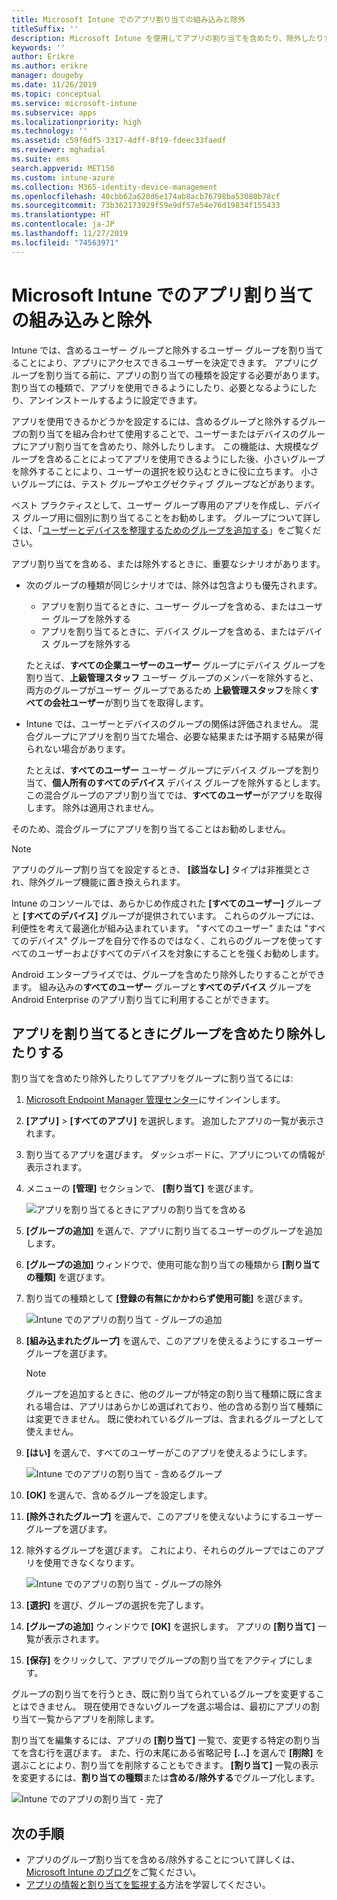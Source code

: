```yaml
---
title: Microsoft Intune でのアプリ割り当ての組み込みと除外
titleSuffix: ''
description: Microsoft Intune を使用してアプリの割り当てを含めたり、除外したりする方法について説明します。
keywords: ''
author: Erikre
ms.author: erikre
manager: dougeby
ms.date: 11/26/2019
ms.topic: conceptual
ms.service: microsoft-intune
ms.subservice: apps
ms.localizationpriority: high
ms.technology: ''
ms.assetid: c59f6df5-3317-4dff-8f19-fdeec33faedf
ms.reviewer: mghadial
ms.suite: ems
search.appverid: MET150
ms.custom: intune-azure
ms.collection: M365-identity-device-management
ms.openlocfilehash: 40cbb62a620d6e174ab8acb76798ba53080b78cf
ms.sourcegitcommit: 73b362173929f59e9df57e54e76d19834f155433
ms.translationtype: HT
ms.contentlocale: ja-JP
ms.lasthandoff: 11/27/2019
ms.locfileid: "74563971"
---
```

# <a name="include-and-exclude-app-assignments-in-microsoft-intune"></a>Microsoft Intune でのアプリ割り当ての組み込みと除外

Intune では、含めるユーザー グループと除外するユーザー グループを割り当てることにより、アプリにアクセスできるユーザーを決定できます。 アプリにグループを割り当てる前に、アプリの割り当ての種類を設定する必要があります。 割り当ての種類で、アプリを使用できるようにしたり、必要となるようにしたり、アンインストールするように設定できます。 

アプリを使用できるかどうかを設定するには、含めるグループと除外するグループの割り当てを組み合わせて使用することで、ユーザーまたはデバイスのグループにアプリ割り当てを含めたり、除外したりします。 この機能は、大規模なグループを含めることによってアプリを使用できるようにした後、小さいグループを除外することにより、ユーザーの選択を絞り込むときに役に立ちます。 小さいグループには、テスト グループやエグゼクティブ グループなどがあります。 

ベスト プラクティスとして、ユーザー グループ専用のアプリを作成し、デバイス グループ用に個別に割り当てることをお勧めします。 グループについて詳しくは、「[ユーザーとデバイスを整理するためのグループを追加する](~/fundamentals/groups-add.md)」をご覧ください。  

アプリ割り当てを含める、または除外するときに、重要なシナリオがあります。

- 次のグループの種類が同じシナリオでは、除外は包含よりも優先されます。
    - アプリを割り当てるときに、ユーザー グループを含める、またはユーザー グループを除外する
    - アプリを割り当てるときに、デバイス グループを含める、またはデバイス グループを除外する

    たとえば、**すべての企業ユーザーのユーザー** グループにデバイス グループを割り当て、**上級管理スタッフ** ユーザー グループのメンバーを除外すると、両方のグループがユーザー グループであるため **上級管理スタッフ**を除く**すべての会社ユーザー**が割り当てを取得します。
- Intune では、ユーザーとデバイスのグループの関係は評価されません。 混合グループにアプリを割り当てた場合、必要な結果または予期する結果が得られない場合があります。

    たとえば、**すべてのユーザー** ユーザー グループにデバイス グループを割り当て、**個人所有のすべてのデバイス** デバイス グループを除外するとします。 この混合グループのアプリ割り当てでは、**すべてのユーザー**がアプリを取得します。 除外は適用されません。

そのため、混合グループにアプリを割り当てることはお勧めしません。

> [!NOTE]
> アプリのグループ割り当てを設定するとき、 **[該当なし]** タイプは非推奨とされ、除外グループ機能に置き換えられます。 
>
> Intune のコンソールでは、あらかじめ作成された **[すべてのユーザー]** グループと **[すべてのデバイス]** グループが提供されています。 これらのグループには、利便性を考えて最適化が組み込まれています。 "すべてのユーザー" または "すべてのデバイス" グループを自分で作るのではなく、これらのグループを使ってすべてのユーザーおよびすべてのデバイスを対象にすることを強くお勧めします。  
>
> Android エンタープライズでは、グループを含めたり除外したりすることができます。 組み込みの**すべてのユーザー** グループと**すべてのデバイス** グループを Android Enterprise のアプリ割り当てに利用することができます。 

## <a name="include-and-exclude-groups-when-assigning-apps"></a>アプリを割り当てるときにグループを含めたり除外したりする 
割り当てを含めたり除外したりしてアプリをグループに割り当てるには:
1. [Microsoft Endpoint Manager 管理センター](https://go.microsoft.com/fwlink/?linkid=2109431)にサインインします。
2. **[アプリ]**  >  **[すべてのアプリ]** を選択します。 追加したアプリの一覧が表示されます。
3. 割り当てるアプリを選びます。 ダッシュボードに、アプリについての情報が表示されます。 
4. メニューの **[管理]** セクションで、 **[割り当て]** を選びます。 

    ![アプリを割り当てるときにアプリの割り当てを含める](./media/apps-inc-exl-assignments/apps-inc-exl-01.png)

5. **[グループの追加]** を選んで、アプリに割り当てるユーザーのグループを追加します。 
6. **[グループの追加]** ウィンドウで、使用可能な割り当ての種類から **[割り当ての種類]** を選びます。
7. 割り当ての種類として **[登録の有無にかかわらず使用可能]** を選びます。

    ![Intune でのアプリの割り当て - グループの追加](./media/apps-inc-exl-assignments/apps-inc-exl-02.png)
8. **[組み込まれたグループ]** を選んで、このアプリを使えるようにするユーザー グループを選びます。

    > [!NOTE]
    > グループを追加するときに、他のグループが特定の割り当て種類に既に含まれる場合は、アプリはあらかじめ選ばれており、他の含める割り当て種類には変更できません。 既に使われているグループは、含まれるグループとして使えません。

9. **[はい]** を選んで、すべてのユーザーがこのアプリを使えるようにします。

    ![Intune でのアプリの割り当て - 含めるグループ](./media/apps-inc-exl-assignments/apps-inc-exl-03.png)
10. **[OK]** を選んで、含めるグループを設定します。
11. **[除外されたグループ]** を選んで、このアプリを使えないようにするユーザー グループを選びます。 
12. 除外するグループを選びます。 これにより、それらのグループではこのアプリを使用できなくなります。

    ![Intune でのアプリの割り当て - グループの除外](./media/apps-inc-exl-assignments/apps-inc-exl-04.png)
13. **[選択]** を選び、グループの選択を完了します。
14. **[グループの追加]** ウィンドウで **[OK]** を選択します。 アプリの **[割り当て]** 一覧が表示されます。
15. **[保存]** をクリックして、アプリでグループの割り当てをアクティブにします。

グループの割り当てを行うとき、既に割り当てられているグループを変更することはできません。 現在使用できないグループを選ぶ場合は、最初にアプリの割り当て一覧からアプリを削除します。 

割り当てを編集するには、アプリの **[割り当て]** 一覧で、変更する特定の割り当てを含む行を選びます。 また、行の末尾にある省略記号 **[...]** を選んで **[削除]** を選ぶことにより、割り当てを削除することもできます。 **[割り当て]** 一覧の表示を変更するには、**割り当ての種類**または**含める/除外する**でグループ化します。

![Intune でのアプリの割り当て - 完了](./media/apps-inc-exl-assignments/apps-inc-exl-05.png)

## <a name="next-steps"></a>次の手順

- アプリのグループ割り当てを含める/除外することについて詳しくは、[Microsoft Intune のブログ](https://aka.ms/new_app_assignment_process)をご覧ください。
- [アプリの情報と割り当てを監視する](apps-monitor.md)方法を学習してください。
